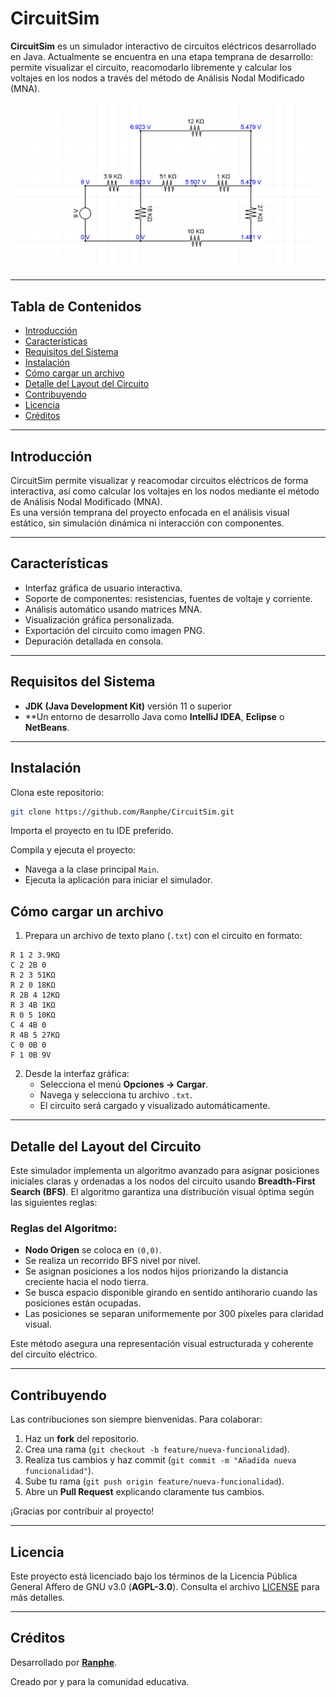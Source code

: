 # CircuitSim

**CircuitSim** es un simulador interactivo de circuitos eléctricos desarrollado en Java. Actualmente se encuentra en una etapa temprana de desarrollo: permite visualizar el circuito, reacomodarlo libremente y calcular los voltajes en los nodos a través del método de Análisis Nodal Modificado (MNA).

<p align="center">
  <img src="docs/captura.png" alt="Captura de CircuitSim" width="600"/>
</p>

---

## Tabla de Contenidos

- [Introducción](#introducción)
- [Características](#características)
- [Requisitos del Sistema](#requisitos-del-sistema)
- [Instalación](#instalación)
- [Cómo cargar un archivo](#cómo-cargar-un-archivo)
- [Detalle del Layout del Circuito](#detalle-del-layout-del-circuito)
- [Contribuyendo](#contribuyendo)
- [Licencia](#licencia)
- [Créditos](#créditos)

---

## Introducción

CircuitSim permite visualizar y reacomodar circuitos eléctricos de forma interactiva, así como calcular los voltajes en los nodos mediante el método de Análisis Nodal Modificado (MNA).  
Es una versión temprana del proyecto enfocada en el análisis visual estático, sin simulación dinámica ni interacción con componentes.

---

## Características

- Interfaz gráfica de usuario interactiva.
- Soporte de componentes: resistencias, fuentes de voltaje y corriente.
- Análisis automático usando matrices MNA.
- Visualización gráfica personalizada.
- Exportación del circuito como imagen PNG.
- Depuración detallada en consola.

---

## Requisitos del Sistema

- **JDK (Java Development Kit)** versión 11 o superior
- **Un entorno de desarrollo Java como **IntelliJ IDEA**, **Eclipse** o **NetBeans**.

---

## Instalación

Clona este repositorio:

```bash
git clone https://github.com/Ranphe/CircuitSim.git
```

Importa el proyecto en tu IDE preferido.

Compila y ejecuta el proyecto:
- Navega a la clase principal `Main`.
- Ejecuta la aplicación para iniciar el simulador.

## Cómo cargar un archivo

1. Prepara un archivo de texto plano (`.txt`) con el circuito en formato:

```
R 1 2 3.9KΩ
C 2 2B 0
R 2 3 51KΩ
R 2 0 18KΩ
R 2B 4 12KΩ
R 3 4B 1KΩ
R 0 5 10KΩ
C 4 4B 0
R 4B 5 27KΩ
C 0 0B 0
F 1 0B 9V
```

2. Desde la interfaz gráfica:
   - Selecciona el menú **Opciones → Cargar**.
   - Navega y selecciona tu archivo `.txt`.
   - El circuito será cargado y visualizado automáticamente.

---

## Detalle del Layout del Circuito

Este simulador implementa un algoritmo avanzado para asignar posiciones iniciales claras y ordenadas a los nodos del circuito usando **Breadth-First Search (BFS)**. El algoritmo garantiza una distribución visual óptima según las siguientes reglas:

### Reglas del Algoritmo:

- **Nodo Origen** se coloca en `(0,0)`.
- Se realiza un recorrido BFS nivel por nivel.
- Se asignan posiciones a los nodos hijos priorizando la distancia creciente hacia el nodo tierra.
- Se busca espacio disponible girando en sentido antihorario cuando las posiciones están ocupadas.
- Las posiciones se separan uniformemente por 300 píxeles para claridad visual.

Este método asegura una representación visual estructurada y coherente del circuito eléctrico.

---

## Contribuyendo

Las contribuciones son siempre bienvenidas. Para colaborar:

1. Haz un **fork** del repositorio.
2. Crea una rama (`git checkout -b feature/nueva-funcionalidad`).
3. Realiza tus cambios y haz commit (`git commit -m "Añadida nueva funcionalidad"`).
4. Sube tu rama (`git push origin feature/nueva-funcionalidad`).
5. Abre un **Pull Request** explicando claramente tus cambios.

¡Gracias por contribuir al proyecto!

---

## Licencia

Este proyecto está licenciado bajo los términos de la Licencia Pública General Affero de GNU v3.0 (**AGPL-3.0**). Consulta el archivo [LICENSE](LICENSE) para más detalles.

---

## Créditos

Desarrollado por **[Ranphe](https://github.com/Ranphe)**.

Creado por y para la comunidad educativa.
